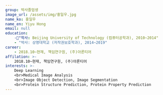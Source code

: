 ```yaml
---
group: 박사졸업생
image_url: /assets/img/홍일우.jpg
name_ko: 홍일우
name_en: Yiyu Hong
email: null
education:
    -"학사: Beijing University of Technology (컴퓨터공학과), 2010~2014"
    - "박사: 상명대학교 (저작권보호학과), 2014~2019"
career:
    - 2018.10~현재, 책임연구원, (주)아론티어
affilation: >-
    2018.10~현재, 책임연구원, (주)아론티어
interests: >-
    Deep Learning
    <br>Medical Image Analysis
    <br>Image Object Detection, Image Segmentation
    <br>Protein Structure Prediction, Protein Property Prediction
---
```


